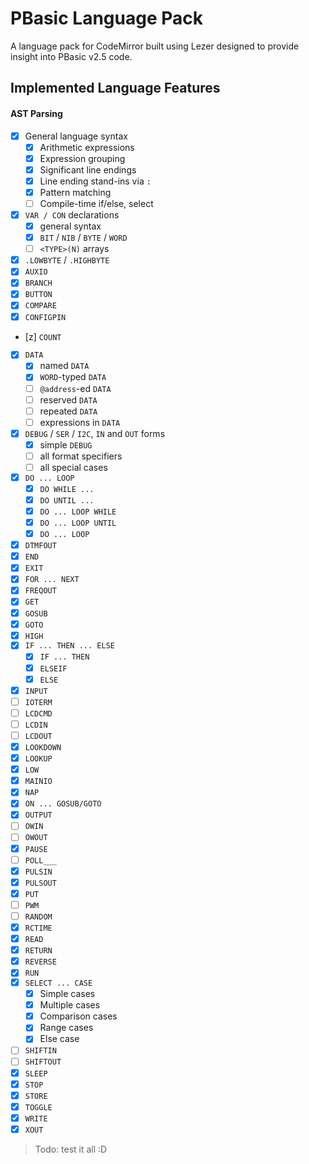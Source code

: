 # PBasic Language Pack

A language pack for CodeMirror built using Lezer designed to provide insight into PBasic v2.5 code.

## Implemented Language Features
#### AST Parsing
- [x] General language syntax
  - [x] Arithmetic expressions
  - [x] Expression grouping
  - [x] Significant line endings
  - [x] Line ending stand-ins via `:`
  - [x] Pattern matching
  - [ ] Compile-time if/else, select
- [x] `VAR / CON` declarations
  - [x] general syntax
  - [x] `BIT` / `NIB` / `BYTE` / `WORD`
  - [ ] `<TYPE>(N)` arrays
- [x] `.LOWBYTE` / `.HIGHBYTE`
- [x] `AUXIO`
- [x] `BRANCH`
- [x] `BUTTON`
- [x] `COMPARE`
- [x] `CONFIGPIN`
- [z] `COUNT`
- [x] `DATA`
  - [x] named `DATA`
  - [x] `WORD`-typed `DATA`
  - [ ] `@address`-ed `DATA`
  - [ ] reserved `DATA`
  - [ ] repeated `DATA`
  - [ ] expressions in `DATA`
- [x] `DEBUG` / `SER` / `I2C`, `IN` and `OUT` forms
  - [x] simple `DEBUG`
  - [ ] all format specifiers
  - [ ] all special cases
- [x] `DO ... LOOP`
  - [x] `DO WHILE ...`
  - [x] `DO UNTIL ...`
  - [x] `DO ... LOOP WHILE`
  - [x] `DO ... LOOP UNTIL`
  - [x] `DO ... LOOP`
- [x] `DTMFOUT`
- [x] `END`
- [x] `EXIT`
- [x] `FOR ... NEXT`
- [x] `FREQOUT`
- [x] `GET`
- [x] `GOSUB`
- [x] `GOTO`
- [x] `HIGH`
- [x] `IF ... THEN ... ELSE`
  - [x] `IF ... THEN`
  - [x] `ELSEIF`
  - [x] `ELSE`
- [x] `INPUT`
- [ ] `IOTERM`
- [ ] `LCDCMD`
- [ ] `LCDIN`
- [ ] `LCDOUT`
- [x] `LOOKDOWN`
- [x] `LOOKUP`
- [x] `LOW`
- [x] `MAINIO`
- [x] `NAP`
- [x] `ON ... GOSUB/GOTO`
- [x] `OUTPUT`
- [ ] `OWIN`
- [ ] `OWOUT`
- [x] `PAUSE`
- [ ] `POLL___`
- [x] `PULSIN` 
- [x] `PULSOUT`
- [x] `PUT`
- [ ] `PWM`
- [ ] `RANDOM`
- [x] `RCTIME`
- [x] `READ`
- [x] `RETURN`
- [x] `REVERSE`
- [x] `RUN`
- [x] `SELECT ... CASE`
  - [x] Simple cases
  - [x] Multiple cases
  - [x] Comparison cases
  - [x] Range cases
  - [x] Else case
- [ ] `SHIFTIN`
- [ ] `SHIFTOUT`
- [x] `SLEEP`
- [x] `STOP`
- [x] `STORE`
- [x] `TOGGLE`
- [x] `WRITE`
- [x] `XOUT`

> Todo: test it all :D